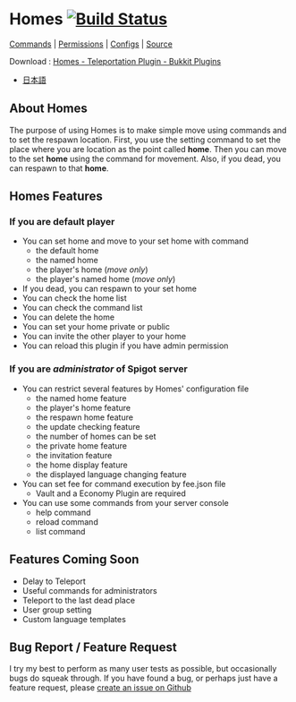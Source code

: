 # Homes [![Build Status](https://travis-ci.org/Homes-MinecraftServerMod/Homes.svg?branch=master)](https://travis-ci.org/Homes-MinecraftServerMod/Homes)

[Commands](./commands) | [Permissions](./permissions) | [Configs](./configs) | [Source](https://github.com/Homes-MinecraftServerMod/Homes)

Download : [Homes - Teleportation Plugin - Bukkit Plugins](https://dev.bukkit.org/projects/homes-teleportation-plugin)

- [日本語](./japanese/README.md)

## About Homes

The purpose of using Homes is to make simple move using commands and to set the respawn location. First, you use the setting command to set the place where you are location as the point called **home**. Then you can move to the set **home** using the command for movement. Also, if you dead, you can respawn to that **home**.

## Homes Features

### If you are default player

- You can set home and move to your set home with command
    - the default home
    - the named home
    - the player's home (_move only_)
    - the player's named home (_move only_)
- If you dead, you can respawn to your set home
- You can check the home list
- You can check the command list
- You can delete the home
- You can set your home private or public
- You can invite the other player to your home
- You can reload this plugin if you have admin permission

### If you are _administrator_ of Spigot server

- You can restrict several features by Homes' configuration file
    - the named home feature
    - the player's home feature
    - the respawn home feature
    - the update checking feature
    - the number of homes can be set
    - the private home feature
    - the invitation feature
    - the home display feature
    - the displayed language changing feature
- You can set fee for command execution by fee.json file
    - Vault and a Economy Plugin are required
- You can use some commands from your server console
    - help command
    - reload command
    - list command

## Features Coming Soon

- Delay to Teleport
- Useful commands for administrators
- Teleport to the last dead place
- User group setting
- Custom language templates

## Bug Report / Feature Request

I try my best to perform as many user tests as possible, but occasionally bugs do squeak through. If you have found a bug, or perhaps just have a feature request, please [create an issue on Github](https://github.com/Homes-MinecraftServerMod/Homes/issues)
